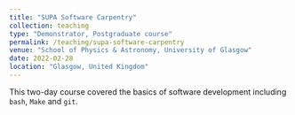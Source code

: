 ```yaml
---
title: "SUPA Software Carpentry"
collection: teaching
type: "Demonstrator, Postgraduate course"
permalink: /teaching/supa-software-carpentry
venue: "School of Physics & Astronomy, University of Glasgow"
date: 2022-02-28
location: "Glasgow, United Kingdom"
---
```


This two-day course covered the basics of software development including `bash`, `Make` and `git`.
